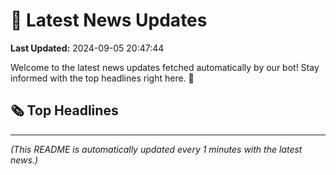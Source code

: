 # 📰 Latest News Updates
**Last Updated:** 2024-09-05 20:47:44

Welcome to the latest news updates fetched automatically by our bot! Stay informed with the top headlines right here. 🚀

## 🗞️ Top Headlines

---
*(This README is automatically updated every 1 minutes with the latest news.)*
